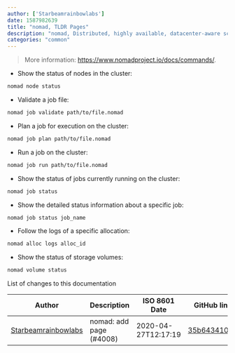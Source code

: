 ```yaml
---
author: ['Starbeamrainbowlabs']
date: 1587982639
title: "nomad, TLDR Pages"
description: "nomad, Distributed, highly available, datacenter-aware scheduler."
categories: "common"
---
```

> More information: <https://www.nomadproject.io/docs/commands/>.

- Show the status of nodes in the cluster:

```bash
nomad node status
```

- Validate a job file:

```bash
nomad job validate path/to/file.nomad
```

- Plan a job for execution on the cluster:

```bash
nomad job plan path/to/file.nomad
```

- Run a job on the cluster:

```bash
nomad job run path/to/file.nomad
```

- Show the status of jobs currently running on the cluster:

```bash
nomad job status
```

- Show the detailed status information about a specific job:

```bash
nomad job status job_name
```

- Follow the logs of a specific allocation:

```bash
nomad alloc logs alloc_id
```

- Show the status of storage volumes:

```bash
nomad volume status
```
List of changes to this documentation


Author | Description | ISO 8601 Date | GitHub link
------|-----|-----|-----
[Starbeamrainbowlabs](mailto:sbrl@starbeamrainbowlabs.com) | nomad: add page (#4008) | 2020-04-27T12:17:19 | [35b643410fdf](https://github.com/tldr-pages/tldr/commit/35b643410fdfc09573dd22b5801ff5434129b789)

